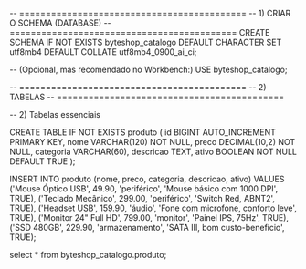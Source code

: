 -- ===========================================
-- 1) CRIAR O SCHEMA (DATABASE)
-- ===========================================
CREATE SCHEMA IF NOT EXISTS byteshop_catalogo
DEFAULT CHARACTER SET utf8mb4
DEFAULT COLLATE utf8mb4_0900_ai_ci;


-- (Opcional, mas recomendado no Workbench:)
USE byteshop_catalogo;

-- ===========================================
-- 2) TABELAS
-- ===========================================

-- 2) Tabelas essenciais

CREATE TABLE IF NOT EXISTS produto (
id BIGINT AUTO_INCREMENT PRIMARY KEY,
nome VARCHAR(120) NOT NULL,
preco DECIMAL(10,2) NOT NULL,
categoria VARCHAR(60),
descricao TEXT,
ativo BOOLEAN NOT NULL DEFAULT TRUE
);


INSERT INTO produto (nome, preco, categoria, descricao, ativo) VALUES
('Mouse Óptico USB', 49.90, 'periférico', 'Mouse básico com 1000 DPI', TRUE),
('Teclado Mecânico', 299.00, 'periférico', 'Switch Red, ABNT2', TRUE),
('Headset USB', 159.90, 'áudio', 'Fone com microfone, conforto leve', TRUE),
('Monitor 24" Full HD', 799.00, 'monitor', 'Painel IPS, 75Hz', TRUE),
('SSD 480GB', 229.90, 'armazenamento', 'SATA III, bom custo-benefício', TRUE);


select * from byteshop_catalogo.produto;